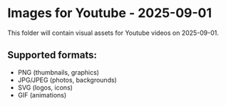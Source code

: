 # Images for Youtube - 2025-09-01

This folder will contain visual assets for Youtube videos on 2025-09-01.

## Supported formats:
- PNG (thumbnails, graphics)
- JPG/JPEG (photos, backgrounds)
- SVG (logos, icons)
- GIF (animations)
